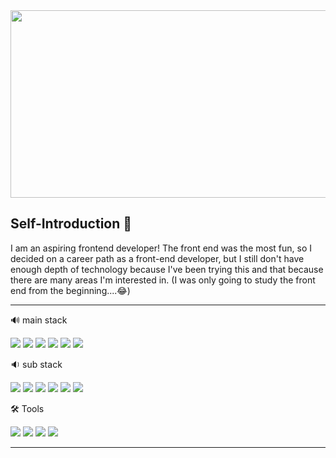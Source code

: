 <a href="https://github.com/devxb/gitanimals">
<img
  src="https://render.gitanimals.org/farms/FelixAhn"
  width="600"
  height="300"
/>
</a>

## Self-Introduction 👋 

I am an aspiring frontend developer! The front end was the most fun, so I decided on a career path as a
front-end developer, but I still don't have enough depth of technology because I've been trying this and
that because there are many areas I'm interested in. (I was only going to study the front end from the
beginning....😂)


---
🔊 main stack

<img src="https://img.shields.io/badge/HTML5-E34F26?style=flat-square&logo=HTML5&logoColor=white"/> <img src="https://img.shields.io/badge/CSS3-1572B6?style=flat-square&logo=CSS3&logoColor=white"/> <img src="https://img.shields.io/badge/JavaScript-F7DF1E?style=flat-square&logo=JavaScript&logoColor=white"/> <img src="https://img.shields.io/badge/React-61DAFB?style=flat-square&logo=React&logoColor=white"/> <img src="https://img.shields.io/badge/ts-node-3178C6?style=flat-square&logo=ts-node&logoColor=white"/>  <img src="https://img.shields.io/badge/Next.js-000000?style=flat-square&logo=Next.js&logoColor=white"/> 

🔉 sub stack

<img src="https://img.shields.io/badge/Python-3766AB?style=flat-square&logo=Python&logoColor=white"/> <img src="https://img.shields.io/badge/Flask-000000?style=flat-square&logo=Flask&logoColor=white"/> <img src="https://img.shields.io/badge/FastAPI-009688?style=flat-square&logo=FastAPI&logoColor=white"/> <img src="https://img.shields.io/badge/MySQL-4479A1?style=flat-square&logo=MySQL&logoColor=white"/> <img src="https://img.shields.io/badge/MongoDB-47A248?style=flat-square&logo=MongoDB&logoColor=white"/> <img src="https://img.shields.io/badge/TensorFlow-FF6F00?style=flat-square&logo=TensorFlow&logoColor=white"/>


🛠️ Tools 

 <img src="https://img.shields.io/badge/Visual Studio Code-007ACC?style=flat-square&logo=Visual Studio Code&logoColor=white"/> <img src="https://img.shields.io/badge/GitHub-181717?style=flat-square&logo=GitHub&logoColor=white"/> <img src="https://img.shields.io/badge/Anaconda-44A833?style=flat-square&logo=Anaconda&logoColor=white"/> <img src="https://img.shields.io/badge/Figma-F24E1E?style=flat-square&logo=Figma&logoColor=white"/>
 
---

